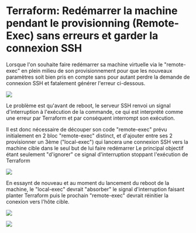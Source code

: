 # Terraform: Redémarrer la machine pendant le provisionning (Remote-Exec) sans erreurs et garder la connexion SSH



Lorsque l'on souhaite faire redémarrer sa machine virtuelle via le "remote-exec" en plein milieu de son provisionnement pour que les nouveaux paramètres soit bien pris en compte sans pour autant perdre la demande de connexion SSH et fatalement générer l'erreur ci-dessous.  
<p>
  <img src="http://93.90.205.194/github/terraform/reboot/reboot_error.png" />
</p>

Le problème est qu'avant de reboot, le serveur SSH renvoi un signal d'interruption à l'exécution de la commande, ce qui est interprété comme une erreur par Terraform et par conséquent interrompt son exécution.



Il est donc nécessaire de découper son code "remote-exec" prévu initialement en 2 bloc "remote-exec" distinct, et d'ajouter entre ses 2 provisionner un 3ème ("local-exec") qui lancera une connexion SSH vers la machine cible dans le seul but de lui faire redémarrer 
Le principal objectif étant seulement "d'ignorer" ce signal d'interruption stoppant l'exécution de Terraform

<p>
  <img src="http://93.90.205.194/github/terraform/reboot/good_script.png" />
</p>



En essaynt de nouveau et au moment du lancement du reboot de la machine, le "local-exec" devrait "absorber" le signal d'interruption faisant planter Terraform puis le prochain "remote-exec" devrait réinitier la conexion vers l'hôte cible.
<p>
  <img src="http://93.90.205.194/github/terraform/reboot/reboot_success_1.png" />
</p>
<p>
  <img src="http://93.90.205.194/github/terraform/reboot/reboot_success_2.png" />
</p>
